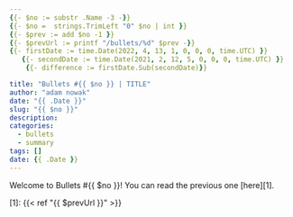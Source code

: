 ```yaml
---
{{- $no := substr .Name -3 -}}
{{- $no =  strings.TrimLeft "0" $no | int }}
{{- $prev := add $no -1 }}
{{- $prevUrl := printf "/bullets/%d" $prev -}}
{{- firstDate := time.Date(2022, 4, 13, 1, 0, 0, 0, time.UTC) }}
   {{- secondDate := time.Date(2021, 2, 12, 5, 0, 0, 0, time.UTC) }}
    {{- difference := firstDate.Sub(secondDate)}}

title: "Bullets #{{ $no }} | TITLE"
author: "adam nowak"
date: "{{ .Date }}"
slug: "{{ $no }}"
description:
categories:
  - bullets
  - summary
tags: []
date: {{ .Date }}
---
```


Welcome to Bullets #{{ $no }}! You can read the previous one [here][1].

[1]: {{< ref "{{ $prevUrl }}" >}}
